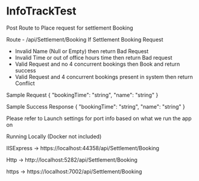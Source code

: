 # InfoTrackTest

Post Route to Place request for settlement Booking 

Route - /api/Settlement/Booking
If Settlement Booking Request 
  - Invalid Name (Null or Empty) then return Bad Request
  - Invalid Time or out of office hours time then return Bad request
  - Valid Request and no 4 concurrent bookings then Book and return success
  - Valid Request and 4 concurrent bookings present in system then return Conflict

Sample Request 
  {
  "bookingTime": "string",
  "name": "string"
  }

Sample Success Response 
  {
  "bookingTime": "string",
  "name": "string"
  }

Please refer to Launch settings for port info based on what we run the app on 

Running Locally (Docker not included)

  IISExpress -> https://localhost:44358/api/Settlement/Booking

  Http -> http://localhost:5282/api/Settlement/Booking
  
  https -> https://localhost:7002/api/Settlement/Booking
